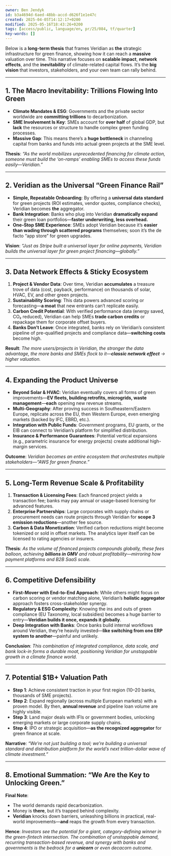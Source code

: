 ```yaml
---
owner: Ben Jendyk
id: b3a4694d-6aed-48bb-accd-d626f1e1e47c
created: 2025-04-05T14:12:17+0200
modified: 2025-05-16T18:43:26+0200
tags: [access/public, language/en, pr/25/084, tf/quarter]
key-words: []
---
```


Below is a **long-term thesis** that frames Veridian as **the** strategic infrastructure for green finance, showing how it can reach a **massive** valuation over time. This narrative focuses on **scalable impact**, **network effects**, and the **inevitability** of climate-related capital flows. It’s the **big vision** that investors, stakeholders, and your own team can rally behind.

---

## **1. The Macro Inevitability: Trillions Flowing Into Green**
- **Climate Mandates & ESG**: Governments and the private sector worldwide are **committing trillions** to decarbonization.  
- **SME Involvement Is Key**: SMEs account for **over half** of global GDP, but **lack** the resources or structure to handle complex green funding processes.  
- **Massive Gap**: This means there’s a **huge bottleneck** in channeling capital from banks and funds into actual green projects at the SME level.  

**Thesis**: *“As the world mobilizes unprecedented financing for climate action, someone must build the ‘on-ramps’ enabling SMEs to access these funds easily—Veridian.”*

---

## **2. Veridian as the Universal “Green Finance Rail”**
- **Simple, Repeatable Onboarding**: By offering a **universal data standard** for green projects (ROI estimates, vendor quotes, compliance checks), Veridian becomes **the** aggregator.  
- **Bank Integration**: Banks who plug into Veridian **dramatically expand** their green loan portfolios—**faster underwriting, less overhead.**  
- **One-Stop SME Experience**: SMEs adopt Veridian because it’s **easier than wading through scattered programs** themselves; soon it’s the de facto “app store” for green upgrades.

**Vision**: *“Just as Stripe built a universal layer for online payments, Veridian builds the universal layer for green project financing—globally.”*

---

## **3. Data Network Effects & Sticky Ecosystem**
1. **Project & Vendor Data**: Over time, Veridian **accumulates** a treasure trove of data (cost, payback, performance) on thousands of solar, HVAC, EV, and other green projects.  
2. **Sustainability Scoring**: This data powers advanced scoring or forecasting—**a moat** that new entrants can’t replicate easily.  
3. **Carbon Credit Potential**: With verified performance data (energy saved, CO₂ reduced), Veridian can help SMEs **trade carbon credits** or repackage them for corporate offset buyers.  
4. **Banks Don’t Leave**: Once integrated, banks rely on Veridian’s consistent pipeline of pre-qualified projects and compliance data—**switching costs** become high.

**Result**: *The more users/projects in Veridian, the stronger the data advantage, the more banks and SMEs flock to it—**classic network effect** → higher valuation.*

---

## **4. Expanding the Product Universe**
- **Beyond Solar & HVAC**: Veridian eventually covers all forms of green improvements—**EV fleets, building retrofits, microgrids, waste management**—**each** opening new revenue streams.  
- **Multi-Geography**: After proving success in Southeastern/Eastern Europe, replicate across the EU, then Western Europe, even emerging markets (backed by IFC, EBRD, etc.).  
- **Integration with Public Funds**: Government programs, EU grants, or the EIB can connect to Veridian’s platform for simplified distribution.  
- **Insurance & Performance Guarantees**: Potential vertical expansions (e.g., parametric insurance for energy projects) create additional high-margin services.

**Outcome**: *Veridian becomes an entire ecosystem that orchestrates multiple stakeholders—“AWS for green finance.”*

---

## **5. Long-Term Revenue Scale & Profitability**
1. **Transaction & Licensing Fees**: Each financed project yields a transaction fee; banks may pay annual or usage-based licensing for advanced features.  
2. **Enterprise Partnerships**: Large corporates with supply chains or procurement needs can route projects through Veridian for **scope 3 emission reductions**—another fee source.  
3. **Carbon & Data Monetization**: Verified carbon reductions might become tokenized or sold in offset markets. The analytics layer itself can be licensed to rating agencies or insurers.  

**Thesis**: *As the volume of financed projects compounds globally, these fees balloon, achieving **billions in GMV** and robust profitability—mirroring how payment platforms and B2B SaaS scale.*

---

## **6. Competitive Defensibility**
- **First-Mover with End-to-End Approach**: While others might focus on carbon scoring or vendor matching alone, Veridian’s **holistic aggregator** approach fosters cross-stakeholder synergy.  
- **Regulatory & ESG Complexity**: Knowing the ins and outs of green compliance (EU Taxonomy, local subsidies) becomes a huge barrier to entry—**Veridian builds it once, expands it globally**.  
- **Deep Integration with Banks**: Once banks build internal workflows around Veridian, they’re heavily invested—**like switching from one ERP system to another**—painful and unlikely.

**Conclusion**: *This combination of integrated compliance, data scale, and bank lock-in forms a durable moat, positioning Veridian for unstoppable growth in a climate finance world.*

---

## **7. Potential $1B+ Valuation Path**
- **Step 1**: Achieve consistent traction in your first region (10–20 banks, thousands of SME projects).  
- **Step 2**: Expand regionally (across multiple European markets) with a proven model. By then, **annual revenue** and pipeline loan volume are highly visible.  
- **Step 3**: Land major deals with IFIs or government bodies, unlocking emerging markets or large corporate supply chains.  
- **Step 4**: IPO or strategic acquisition—**as the recognized aggregator** for green finance at scale.  

**Narrative**: *“We’re not just building a tool; we’re building a universal standard and distribution platform for the world’s next trillion-dollar wave of climate investment.”*

---

## **8. Emotional Summation: “We Are the Key to Unlocking Green.”**
**Final Note**:  
- The world demands rapid decarbonization.  
- Money is **there**, but it’s trapped behind complexity.  
- **Veridian** knocks down barriers, unleashing billions in practical, real-world improvements—**and** reaps the growth from every transaction.  

**Hence**: *Investors see the potential for a giant, category-defining winner in the green-fintech intersection. The combination of unstoppable demand, recurring transaction-based revenue, and synergy with banks and governments is the bedrock for a **unicorn** or even decacorn outcome.*